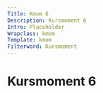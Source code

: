 ```yaml
---
Title: Kmom 6
Description: Kursmoment 6
Intro: Placeholder
Wrapclass: kmom
Template: kmom
Filterword: Kursmoment
---
```


# Kursmoment 6
